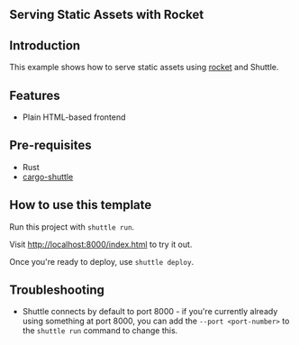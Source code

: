 ## Serving Static Assets with Rocket

## Introduction

This example shows how to serve static assets using [rocket](https://github.com/rwf2/rocket) and Shuttle.

## Features

- Plain HTML-based frontend

## Pre-requisites

- Rust
- [cargo-shuttle](https://www.shuttle.dev)

## How to use this template

Run this project with `shuttle run`.

Visit <http://localhost:8000/index.html> to try it out.

Once you're ready to deploy, use `shuttle deploy`.

## Troubleshooting
- Shuttle connects by default to port 8000 - if you're currently already using something at port 8000, you can add
  the `--port <port-number>` to the `shuttle run` command to change this.
